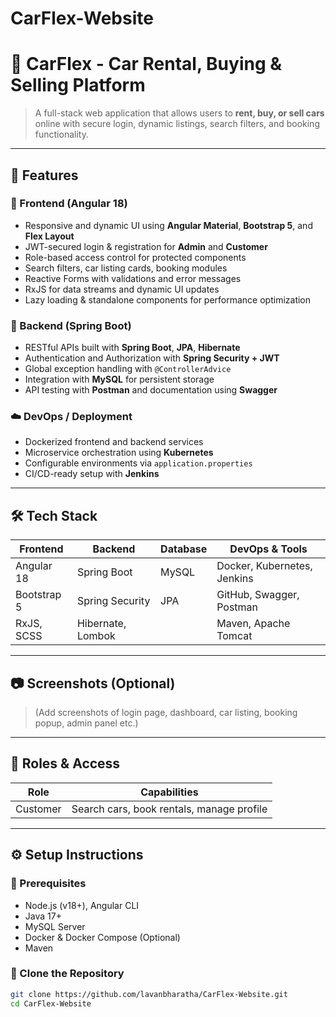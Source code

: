 # CarFlex-Website
# 🚗 CarFlex - Car Rental, Buying & Selling Platform


> A full-stack web application that allows users to **rent, buy, or sell cars** online with secure login, dynamic listings, search filters, and booking functionality.

---

## 📌 Features

### 🚀 Frontend (Angular 18)
- Responsive and dynamic UI using **Angular Material**, **Bootstrap 5**, and **Flex Layout**
- JWT-secured login & registration for **Admin** and **Customer**
- Role-based access control for protected components
- Search filters, car listing cards, booking modules
- Reactive Forms with validations and error messages
- RxJS for data streams and dynamic UI updates
- Lazy loading & standalone components for performance optimization

### 🔧 Backend (Spring Boot)
- RESTful APIs built with **Spring Boot**, **JPA**, **Hibernate**
- Authentication and Authorization with **Spring Security + JWT**
- Global exception handling with `@ControllerAdvice`
- Integration with **MySQL** for persistent storage
- API testing with **Postman** and documentation using **Swagger**

### ☁️ DevOps / Deployment
- Dockerized frontend and backend services
- Microservice orchestration using **Kubernetes**
- Configurable environments via `application.properties`
- CI/CD-ready setup with **Jenkins**

---

## 🛠 Tech Stack

| Frontend       | Backend         | Database | DevOps & Tools         |
|----------------|------------------|----------|-------------------------|
| Angular 18     | Spring Boot      | MySQL    | Docker, Kubernetes, Jenkins |
| Bootstrap 5    | Spring Security  | JPA      | GitHub, Swagger, Postman |
| RxJS, SCSS     | Hibernate, Lombok|          | Maven, Apache Tomcat   |

---

## 📷 Screenshots (Optional)

> (Add screenshots of login page, dashboard, car listing, booking popup, admin panel etc.)

---

## 🔑 Roles & Access

| Role     | Capabilities                              |
|----------|--------------------------------------------|
|  Customer    |Search cars, book rentals, manage profile  |


---

## ⚙️ Setup Instructions

### 🔹 Prerequisites
- Node.js (v18+), Angular CLI
- Java 17+
- MySQL Server
- Docker & Docker Compose (Optional)
- Maven

### 🔹 Clone the Repository
```bash
git clone https://github.com/lavanbharatha/CarFlex-Website.git
cd CarFlex-Website
